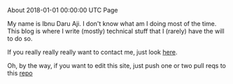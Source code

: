 About
2018-01-01 00:00:00 UTC
Page

My name is Ibnu Daru Aji. I don't know what am I doing most of the time.
This blog is where I write (mostly) technical stuff that I (rarely) have the will to do so.

If you really really really want to contact me, just look [here](2018-04-25-contact.html).

Oh, by the way, if you want to edit this site, just push one or two pull reqs to
this [repo](https://gitlab.com/ibnuda/ibnuda.gitlab.io) 
